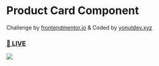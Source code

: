 # Product Card Component
Challenge by <a href="https://frontendmentor.io">frontendmentor.io</a> & Coded by <a href="https://yonutdev.xy">yonutdev.xyz</a>
<h3><a href="https://yonutdev.github.io/product-card-component/">👀 LIVE</a></h3>
<img src="https://i.imgur.com/6zwUowp.png"></img>
